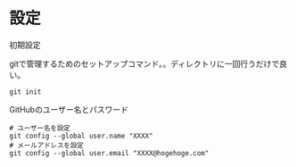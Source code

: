# 設定

初期設定

gitで管理するためのセットアップコマンド。。ディレクトリに一回行うだけで良い。
```
git init
```

GitHubのユーザー名とパスワード
```
# ユーザー名を設定
git config --global user.name "XXXX"
# メールアドレスを設定
git config --global user.email "XXXX@hogehoge.com"
```